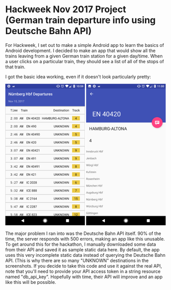 # Hackweek Nov 2017 Project (German train departure info using Deutsche Bahn API)

For Hackweek, I set out to make a simple Android app to learn the basics of Android development. I decided to make an app that would show all the trains leaving from a given German train station for a given day/time. When a user clicks on a particular train, they should see a list of all of the stops of that train.

I got the basic idea working, even if it doesn't look particularly pretty:

<img src="/Screenshot_20171116-225957.png" width="250" />
<img src="/Screenshot_20171116-230003.png" width="250" />

The major problem I ran into was the Deutsche Bahn API itself. 90% of the time, the server responds with 500 errors, making an app like this unusable. To get around this for the hackathon, I manually downloaded some data from their API and saved it as sample static data here. By default, the app uses this very incomplete static data instead of querying the Deutsche Bahn API. (This is why there are so many "UNKNOWN" destinations in the screenshots. If you decide to take this code and use it against the real API, note that you'll need to provide your API access token in a string resource named "db_api_key". Hopefully with time, their API will improve and an app like this will be possible.
